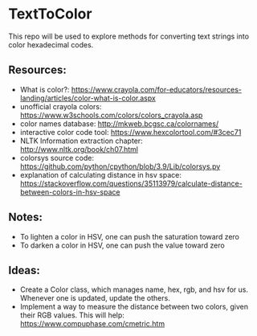 # TextToColor
This repo will be used to explore methods for converting text strings into color hexadecimal codes. 


## Resources:
  - What is color?: https://www.crayola.com/for-educators/resources-landing/articles/color-what-is-color.aspx
  - unofficial crayola colors: https://www.w3schools.com/colors/colors_crayola.asp
  - color names database: http://mkweb.bcgsc.ca/colornames/
  - interactive color code tool: https://www.hexcolortool.com/#3cec71
  - NLTK Information extraction chapter: http://www.nltk.org/book/ch07.html
  - colorsys source code: https://github.com/python/cpython/blob/3.9/Lib/colorsys.py
  - explanation of calculating distance in hsv space: https://stackoverflow.com/questions/35113979/calculate-distance-between-colors-in-hsv-space

## Notes:
  - To lighten a color in HSV, one can push the saturation toward zero
  - To darken a color in HSV, one can push the value toward zero

## Ideas:
  - Create a Color class, which manages name, hex, rgb, and hsv for us. Whenever one is updated, update the others.
  - Implement a way to measure the distance between two colors, given their RGB values. This will help: https://www.compuphase.com/cmetric.htm   